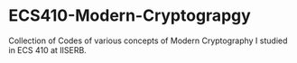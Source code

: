 # ECS410-Modern-Cryptograpgy
Collection of Codes of various concepts of Modern Cryptography I studied in ECS 410 at IISERB.
